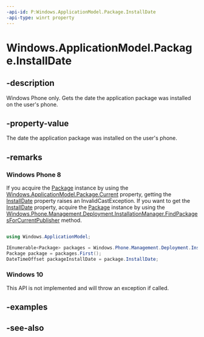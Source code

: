 ----api-id: P:Windows.ApplicationModel.Package.InstallDate
-api-type: winrt property
---<!-- Property syntaxpublic Windows.Foundation.DateTime InstallDate { get; }--># Windows.ApplicationModel.Package.InstallDate## -descriptionWindows Phone only. Gets the date the application package was installed on the user's phone.## -property-valueThe date the application package was installed on the user's phone.## -remarks### Windows Phone 8If you acquire the [Package](package.md) instance by using the [Windows.ApplicationModel.Package.Current](package_current.md) property, getting the [InstallDate](package_installdate.md) property raises an InvalidCastException. If you want to get the [InstallDate](package_installdate.md) property, acquire the [Package](package.md) instance by using the [Windows.Phone.Management.Deployment.InstallationManager.FindPackagesForCurrentPublisher](../windows.phone.management.deployment/installationmanager_findpackagesforcurrentpublisher.md) method.```csharpusing Windows.ApplicationModel;IEnumerable<Package> packages = Windows.Phone.Management.Deployment.InstallationManager.FindPackagesForCurrentPublisher();Package package = packages.First();DateTimeOffset packageInstallDate = package.InstallDate;```### Windows 10This API is not implemented and will throw an exception if called.## -examples## -see-also